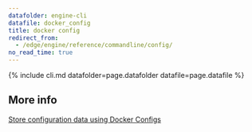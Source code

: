 ```yaml
---
datafolder: engine-cli
datafile: docker_config
title: docker config
redirect_from:
  - /edge/engine/reference/commandline/config/
no_read_time: true
---
```

<!--
Sorry, but the contents of this page are automatically generated from
Docker's source code. If you want to suggest a change to the text that appears
here, you'll need to find the string by searching this repo:

https://www.github.com/docker/cli
-->

{% include cli.md datafolder=page.datafolder datafile=page.datafile %}

## More info

[Store configuration data using Docker Configs](/engine/swarm/configs.md)
